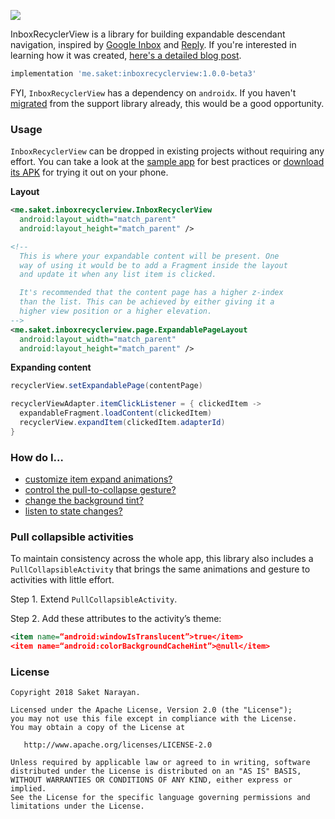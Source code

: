 [![](https://github.com/saket/InboxRecyclerView/blob/master/images/static_thumbnail.jpg)](https://youtu.be/aI9wX91m3Qs)

InboxRecyclerView is a library for building expandable descendant navigation, inspired by [Google Inbox](http://androidniceties.tumblr.com/post/100872004063/inbox-by-gmail-google-play-link) and [Reply](https://material.io/design/material-studies/reply.html). If you're interested in learning how it was created, [here's a detailed blog post](https://saket.me/inbox-recyclerview).

```groovy
implementation 'me.saket:inboxrecyclerview:1.0.0-beta3'
```

FYI, `InboxRecyclerView` has a dependency on `androidx`. If you haven't [migrated](https://android-developers.googleblog.com/2018/05/hello-world-androidx.html) from the support library already, this would be a good opportunity.

### Usage

`InboxRecyclerView` can be dropped in existing projects without requiring any effort. You can take a look at the [sample app](https://github.com/saket/InboxRecyclerView/tree/master/sample) for best practices or [download its APK](https://github.com/saket/InboxRecyclerView/releases) for trying it out on your phone.

**Layout**

```xml
<me.saket.inboxrecyclerview.InboxRecyclerView
  android:layout_width="match_parent"
  android:layout_height="match_parent" />

<!--
  This is where your expandable content will be present. One
  way of using it would be to add a Fragment inside the layout
  and update it when any list item is clicked.

  It's recommended that the content page has a higher z-index
  than the list. This can be achieved by either giving it a
  higher view position or a higher elevation.
-->
<me.saket.inboxrecyclerview.page.ExpandablePageLayout
  android:layout_width="match_parent"
  android:layout_height="match_parent" />
```

**Expanding content**

```java
recyclerView.setExpandablePage(contentPage)

recyclerViewAdapter.itemClickListener = { clickedItem ->
  expandableFragment.loadContent(clickedItem)
  recyclerView.expandItem(clickedItem.adapterId)
}
```

### How do I…

- [customize item expand animations?](https://github.com/saket/InboxRecyclerView/wiki/Item-animations)
- [control the pull-to-collapse gesture?](https://github.com/saket/InboxRecyclerView/wiki/Pull-to-collapse)
- [change the background tint?](https://github.com/saket/InboxRecyclerView/wiki/Background-tint)
- [listen to state changes?](https://github.com/saket/InboxRecyclerView/wiki/Page-callbacks)

### Pull collapsible activities

To maintain consistency across the whole app, this library also includes a `PullCollapsibleActivity` that brings the same animations and gesture to activities with little effort.

Step 1. Extend `PullCollapsibleActivity`.

Step 2. Add these attributes to the activity’s theme:

```xml
<item name=“android:windowIsTranslucent”>true</item>
<item name=“android:colorBackgroundCacheHint”>@null</item>
```

### License
```
Copyright 2018 Saket Narayan.

Licensed under the Apache License, Version 2.0 (the "License");
you may not use this file except in compliance with the License.
You may obtain a copy of the License at

   http://www.apache.org/licenses/LICENSE-2.0

Unless required by applicable law or agreed to in writing, software
distributed under the License is distributed on an "AS IS" BASIS,
WITHOUT WARRANTIES OR CONDITIONS OF ANY KIND, either express or implied.
See the License for the specific language governing permissions and
limitations under the License.
```
